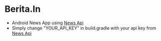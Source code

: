 # Berita.In
- Android News App using [News Api](https://newsapi.org/)
- Simply change "YOUR_API_KEY" in build.gradle with your api key from [News Api](https://newsapi.org/)
